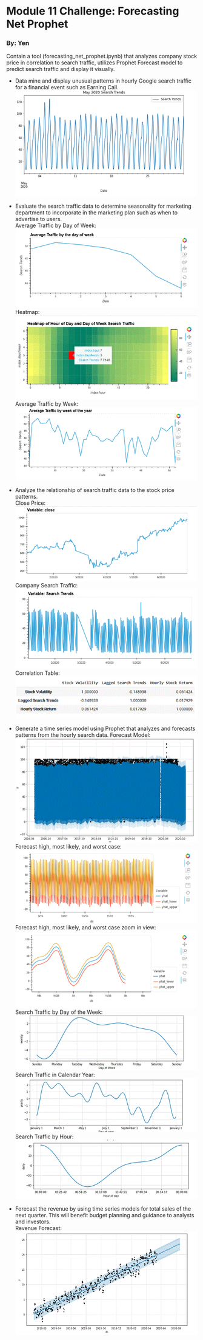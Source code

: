 # Module 11 Challenge: Forecasting Net Prophet
### By: Yen

Contain a tool (forecasting_net_prophet.ipynb) that analyzes company stock price in correlation to search traffic, utilizes Prophet Forecast model to predict search traffic and display it visually. 

-  Data mine and display unusual patterns in hourly Google search traffic for a financial event such as Earning Call.                                                       
![Monthly_Pattern](./Image/Monthly_Search_Trends.GIF)

- Evaluate the search traffic data to determine seasonality for marketing department to incorporate in the marketing plan such as when to advertise to users.                                            
Average Traffic by Day of Week:                   
![AverageTraffic](./Image/AverageTrafficdayofweek.GIF)
Heatmap:                                                 
![Heatmap](./Image/Heatmap.GIF)     
Average Traffic by Week:                                     
![Avgweek](./Image/Avgweek.GIF)

- Analyze the relationship of search traffic data to the stock price patterns.                    
Close Price:            
![ClosePrice](./Image/closeprice.GIF)
Company Search Traffic:                 
![searchtrend](./Image/search%20trends.GIF)
Correlation Table:                             
![correlation](./Image/correlation.GIF)

- Generate a time series model using Prophet that analyzes and forecasts patterns from the hourly search data.
Forecast Model:                        
![forecast4](./Image/forecast4model.GIF)                          
Forecast high, most likely, and worst case:                             
![forecast4_1](./Image/forecast_trends1.GIF)                           
Forecast high, most likely, and worst case zoom in view:                    
![forecast4_2](./Image/forecast_trends2.GIF)                           
Search Traffic by Day of the Week:                        
![forecast4_3](./Image/forecast_trends3.GIF)                      
Search Traffic in Calendar Year:                         
![forecast4_4](./Image/forecast_trends4.GIF)                                 
Search Traffic by Hour:                                   
![forecast4_5](./Image/forecast_trends5.GIF)                        


- Forecast the revenue by using time series models for total sales of the next quarter. This will benefit budget planning and guidance to analysts and investors.                                    
Revenue Forecast:
![forecast_5](./Image/forecast_5.GIF)
